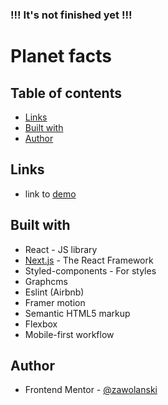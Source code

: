 ### !!! It's not finished yet !!!

# Planet facts

## Table of contents

- [Links](#links)
- [Built with](#built-with)
- [Author](#author)

## Links 

- link to [demo](https://tip-calculator-livid.vercel.app/)

## Built with

- React - JS library
- [Next.js](https://nextjs.org/) - The React Framework
- Styled-components - For styles
- Graphcms
- Eslint (Airbnb)
- Framer motion
- Semantic HTML5 markup
- Flexbox
- Mobile-first workflow

## Author

- Frontend Mentor - [@zawolanski](https://www.frontendmentor.io/profile/zawolanski)

